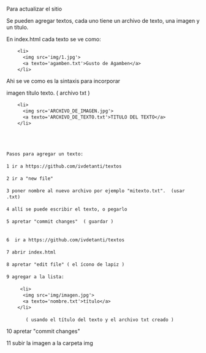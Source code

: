 Para actualizar el sitio

Se pueden agregar textos, cada uno tiene un archivo de texto, una imagen y un título.

En index.html cada texto se ve como:

        <li> 
          <img src='img/1.jpg'>
          <a texto='agamben.txt'>Gusto de Agamben</a>
        </li>

Ahi se ve como es la sintaxis para incorporar

imagen
título
texto. ( archivo txt )


        <li> 
          <img src='ARCHIVO_DE_IMAGEN.jpg'>
          <a texto='ARCHIVO_DE_TEXTO.txt'>TITULO DEL TEXTO</a>
        </li>
        
        
        
        
    Pasos para agregar un texto:
    
    1 ir a https://github.com/ivdetanti/textos
    
    2 ir a "new file"
    
    3 poner nombre al nuevo archivo por ejemplo "mitexto.txt".  (usar .txt)
    
    4 allí se puede escribir el texto, o pegarlo
    
    5 apretar "commit changes"  ( guardar )
    
    
    6  ir a https://github.com/ivdetanti/textos
    
    7 abrir index.html
    
    8 apretar "edit file" ( el ícono de lapiz )
    
    9 agregar a la lista: 
    
         <li> 
          <img src='img/imagen.jpg'>
          <a texto='nombre.txt'>título</a>
        </li>
      
           ( usando el título del texto y el archivo txt creado )
           
           
   10 apretar "commit changes"  
      
        
   11 subir la imagen a la carpeta img
           
           
        
        
        
    
        
